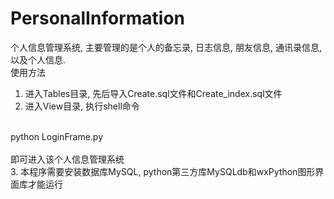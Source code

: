 # PersonalInformation
个人信息管理系统, 主要管理的是个人的备忘录, 日志信息, 朋友信息, 通讯录信息, 以及个人信息.<br>
使用方法<br>
1. 进入Tables目录, 先后导入Create.sql文件和Create_index.sql文件<br>
2. 进入View目录, 执行shell命令<br>
<br>
 python LoginFrame.py<br>
<br>
即可进入该个人信息管理系统<br>
3. 本程序需要安装数据库MySQL, python第三方库MySQLdb和wxPython图形界面库才能运行<br>
